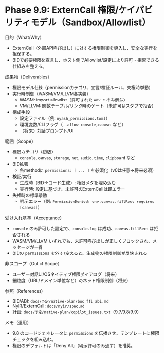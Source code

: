 # Phase 9.9: ExternCall 権限/ケイパビリティモデル（Sandbox/Allowlist）

目的（What/Why）
- ExternCall（外部API呼び出し）に対する権限制御を導入し、安全な実行を担保する。
- BIDで必要権限を宣言し、ホスト側でAllowlist/設定により許可・拒否できる仕組みを整える。

成果物（Deliverables）
- 権限モデル仕様（permissionカテゴリ、宣言/検証ルール、失権時挙動）
- 実行時制御（WASM/VM/LLVM各実装）
  - WASM: import allowlist（許可された `env.*` のみ解決）
  - VM/LLVM: 関数テーブル/リンク時のゲート（未許可はスタブで拒否）
- 構成手段
  - 設定ファイル（例: `nyash_permissions.toml`）
  - 環境変数/CLIフラグ（`--allow console,canvas` など）
  - （将来）対話プロンプト/UI

範囲（Scope）
- 権限カテゴリ（初版）
  - `console`, `canvas`, `storage`, `net`, `audio`, `time`, `clipboard` など
- BID拡張
  - 各methodに `permissions: [ ... ]` を必須化（v0は任意→将来必須）
- 検証/実行
  - 生成時（BID→コード生成）: 権限メタを埋め込む
  - 実行時: 設定に基づき、未許可のExternCallは即エラー
- 失権時の標準挙動
  - 明示エラー（例: `PermissionDenied: env.canvas.fillRect requires [canvas]`）

受け入れ基準（Acceptance）
- `console` のみ許可した設定で、`console.log` は成功、`canvas.fillRect` は拒否される
- WASM/VM/LLVM いずれでも、未許可呼び出しが正しくブロックされ、メッセージが一貫
- BIDの `permissions` を外す/変えると、生成物の権限制御が反映される

非スコープ（Out of Scope）
- ユーザー対話UI/OSネイティブ権限ダイアログ（将来）
- 細粒度（URL/ドメイン単位など）のネット権限制御（将来）

参照（References）
- BID/ABI: `docs/予定/native-plan/box_ffi_abi.md`
- NyIR/ExternCall: `docs/nyir/spec.md`
- 計画: `docs/予定/native-plan/copilot_issues.txt`（9.7/9.8/9.9）

メモ（運用）
- 9.8 のコードジェネレータに `permissions` を伝播させ、テンプレートに権限チェックを組み込む。
- 権限のデフォルトは「Deny All」（明示許可のみ通す）を推奨。
